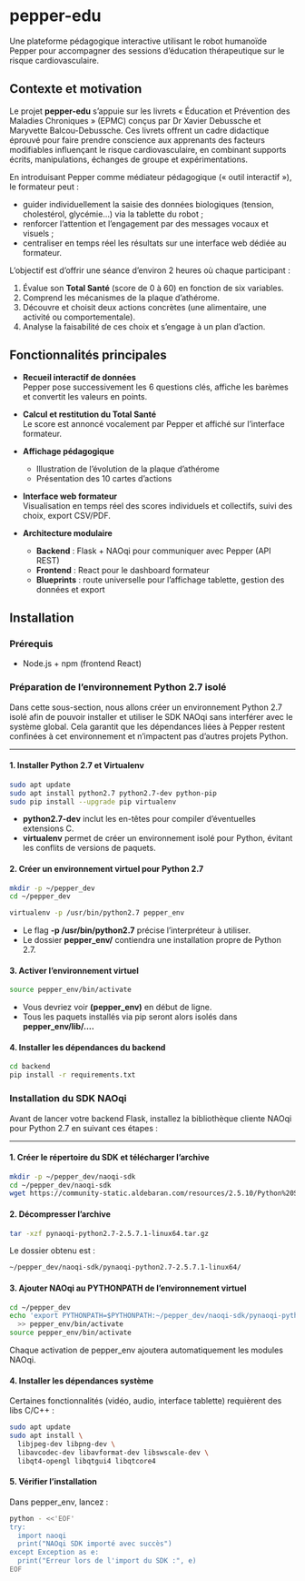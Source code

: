 # pepper-edu

Une plateforme pédagogique interactive utilisant le robot humanoïde Pepper pour accompagner des sessions d’éducation thérapeutique sur le risque cardiovasculaire.

## Contexte et motivation

Le projet **pepper-edu** s’appuie sur les livrets « Éducation et Prévention des Maladies Chroniques » (EPMC) conçus par Dr Xavier Debussche et Maryvette Balcou-Debussche. Ces livrets offrent un cadre didactique éprouvé pour faire prendre conscience aux apprenants des facteurs modifiables influençant le risque cardiovasculaire, en combinant supports écrits, manipulations, échanges de groupe et expérimentations.

En introduisant Pepper comme médiateur pédagogique (« outil interactif »), le formateur peut :
- guider individuellement la saisie des données biologiques (tension, cholestérol, glycémie…) via la tablette du robot ;  
- renforcer l’attention et l’engagement par des messages vocaux et visuels ;  
- centraliser en temps réel les résultats sur une interface web dédiée au formateur.

L’objectif est d’offrir une séance d’environ 2 heures où chaque participant :
1. Évalue son **Total Santé** (score de 0 à 60) en fonction de six variables.  
2. Comprend les mécanismes de la plaque d’athérome.  
3. Découvre et choisit deux actions concrètes (une alimentaire, une activité ou comportementale).  
4. Analyse la faisabilité de ces choix et s’engage à un plan d’action.

## Fonctionnalités principales

- **Recueil interactif de données**  
  Pepper pose successivement les 6 questions clés, affiche les barèmes et convertit les valeurs en points.

- **Calcul et restitution du Total Santé**  
  Le score est annoncé vocalement par Pepper et affiché sur l’interface formateur.

- **Affichage pédagogique**  
  - Illustration de l’évolution de la plaque d’athérome 
  - Présentation des 10 cartes d’actions

- **Interface web formateur**  
  Visualisation en temps réel des scores individuels et collectifs, suivi des choix, export CSV/PDF.

- **Architecture modulaire**  
  - **Backend** : Flask + NAOqi pour communiquer avec Pepper (API REST)  
  - **Frontend** : React pour le dashboard formateur  
  - **Blueprints** : route universelle pour l’affichage tablette, gestion des données et export

## Installation

### Prérequis

- Node.js + npm (frontend React)

### Préparation de l’environnement Python 2.7 isolé

Dans cette sous-section, nous allons créer un environnement Python 2.7 isolé afin de pouvoir installer et utiliser le SDK NAOqi sans interférer avec le système global. Cela garantit que les dépendances liées à Pepper restent confinées à cet environnement et n’impactent pas d’autres projets Python.

---

#### 1. Installer Python 2.7 et Virtualenv

```bash
sudo apt update
sudo apt install python2.7 python2.7-dev python-pip
sudo pip install --upgrade pip virtualenv
```

- **python2.7-dev** inclut les en-têtes pour compiler d’éventuelles extensions C.
- **virtualenv** permet de créer un environnement isolé pour Python, évitant les conflits de versions de paquets.

#### 2. Créer un environnement virtuel pour Python 2.7

```bash
mkdir -p ~/pepper_dev
cd ~/pepper_dev

virtualenv -p /usr/bin/python2.7 pepper_env
```

- Le flag **-p /usr/bin/python2.7** précise l’interpréteur à utiliser.
- Le dossier **pepper_env/** contiendra une installation propre de Python 2.7.

#### 3. Activer l’environnement virtuel

```bash
source pepper_env/bin/activate
```

- Vous devriez voir **(pepper_env)** en début de ligne.
- Tous les paquets installés via pip seront alors isolés dans **pepper_env/lib/....**

#### 4. Installer les dépendances du backend

```bash
cd backend
pip install -r requirements.txt
```

### Installation du SDK NAOqi

Avant de lancer votre backend Flask, installez la bibliothèque cliente NAOqi pour Python 2.7 en suivant ces étapes :

---

#### 1. Créer le répertoire du SDK et télécharger l’archive

```bash
mkdir -p ~/pepper_dev/naoqi-sdk
cd ~/pepper_dev/naoqi-sdk
wget https://community-static.aldebaran.com/resources/2.5.10/Python%20SDK/pynaoqi-python2.7-2.5.7.1-linux64.tar.gz
```

#### 2. Décompresser l’archive

```bash
tar -xzf pynaoqi-python2.7-2.5.7.1-linux64.tar.gz
```

Le dossier obtenu est :

```bash
~/pepper_dev/naoqi-sdk/pynaoqi-python2.7-2.5.7.1-linux64/
```

#### 3. Ajouter NAOqi au PYTHONPATH de l’environnement virtuel

```bash
cd ~/pepper_dev
echo 'export PYTHONPATH=$PYTHONPATH:~/pepper_dev/naoqi-sdk/pynaoqi-python2.7-2.5.7.1-linux64/lib/python2.7/site-packages' \
  >> pepper_env/bin/activate
source pepper_env/bin/activate
```

Chaque activation de pepper_env ajoutera automatiquement les modules NAOqi.

#### 4. Installer les dépendances système

Certaines fonctionnalités (vidéo, audio, interface tablette) requièrent des libs C/C++ :

```bash
sudo apt update
sudo apt install \
  libjpeg-dev libpng-dev \
  libavcodec-dev libavformat-dev libswscale-dev \
  libqt4-opengl libqtgui4 libqtcore4
```

#### 5. Vérifier l’installation

Dans pepper_env, lancez :

```bash
python - <<'EOF'
try:
  import naoqi
  print("NAOqi SDK importé avec succès")
except Exception as e:
  print("Erreur lors de l'import du SDK :", e)
EOF

```